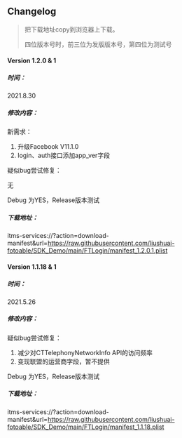 ## Changelog
> 把下载地址copy到浏览器上下载。
>
> 四位版本号时，前三位为发版版本号，第四位为测试号

#### Version 1.2.0 & 1

##### 时间：

2021.8.30

##### 修改内容：

新需求：

1. 升级Facebook V11.1.0
2. login、auth接口添加app_ver字段

疑似bug尝试修复：

无

Debug 为YES，Release版本测试



##### 下载地址：

itms-services://?action=download-manifest&url=https://raw.githubusercontent.com/liushuai-fotoable/SDK_Demo/main/FTLogin/manifest_1.2.0.1.plist

#### Version 1.1.18 & 1

##### 时间：

2021.5.26

##### 修改内容：

疑似bug尝试修复：

1. 减少对CTTelephonyNetworkInfo API的访问频率
2. 变现联盟的运营商字段，暂不提供 

Debug 为YES，Release版本测试



##### 下载地址：

itms-services://?action=download-manifest&url=https://raw.githubusercontent.com/liushuai-fotoable/SDK_Demo/main/FTLogin/manifest_1.1.18.plist





